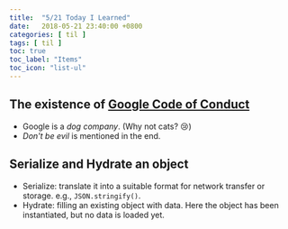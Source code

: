 ```yaml
---
title:  "5/21 Today I Learned"
date:   2018-05-21 23:40:00 +0800
categories: [ til ]
tags: [ til ]
toc: true
toc_label: "Items"
toc_icon: "list-ul"
---
```


## The existence of [Google Code of Conduct](https://abc.xyz/investor/other/google-code-of-conduct.html)
* Google is a _dog company_. (Why not cats? 😢)
* _Don't be evil_ is mentioned in the end.

## Serialize and Hydrate an object
* Serialize: translate it into a suitable format for
network transfer or storage. e.g., `JSON.stringify()`.
* Hydrate: filling an existing object with data. Here the object has been
instantiated, but no data is loaded yet.
